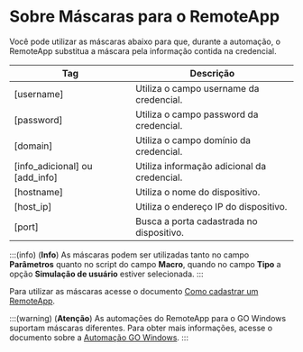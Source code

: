 # Sobre Máscaras para o RemoteApp

Você pode utilizar as máscaras abaixo para que, durante a automação, o RemoteApp substitua a máscara pela informação contida na credencial.

**Tag**|**Descrição**
---|---
[username]|Utiliza o campo username da credencial.
[password]|Utiliza o campo password da credencial.
[domain]|Utiliza o campo domínio da credencial.
[info_adicional] ou [add_info]|Utiliza informação adicional da credencial.
[hostname]|Utiliza o nome do dispositivo.
[host_ip]|Utiliza o endereço IP do dispositivo.
[port]|Busca a porta cadastrada no dispositivo.



:::(info) (**Info**)
As máscaras podem ser utilizadas tanto no campo **Parâmetros** quanto no script do campo **Macro**, quando no campo **Tipo** a opção **Simulação de usuário** estiver selecionada.
:::

Para utilizar as máscaras acesse o documento [Como cadastrar um RemoteApp](/v3-33/docs/pt/pam-session-how-to-register-a-remoteapp).

:::(warning) (**Atenção**)
As automações do RemoteApp para o GO Windows suportam máscaras diferentes. Para obter mais informações, acesse o documento sobre a [Automação GO Windows](/v3-33/docs/pt/go-endpoint-manager-about-automation).
:::
